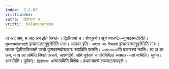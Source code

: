 ```yaml
---
index:  7.2.87
vrittiindex: 
sutra:  द्वितीयायां च
vritti:  balamanorama 
---
```


त्व अद् अम्, म अद् अम् इति स्थिते-। द्वितीयायां च। शेषपूरणेन सूत्रं व्याचष्टे--युष्मदस्मदोरिति। `युष्मदस्मदोरनादेशे` इत्यतस्तदनुवृत्तेरिति भावः। आकार इति। `अष्टन आ विभक्तौ` इत्यतस्तदनुवृत्तेरिति भावः। तथाच द्वितीयाविभक्तौ परतो युष्मदस्मदोराकारः स्यादिति फलति। `अलोऽन्त्यस्ये`ति दकारस्य भवति। त्व अ आ अम्, म अ आ अमिति स्थिते पररूपे, सवर्णदीर्घे, अमि पूर्वरूपे च परिनिष्ठितं रूपमाह--त्वां मामिति। युवाम्। आवामिति। पूर्ववत्। `द्वितीयायां चे`त्यात्वमिति विशेषः। प्रथमायाश्चे`त्यस्याऽत्राप्रवृत्तेः।

